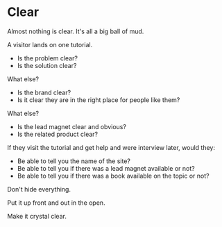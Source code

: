# Clear

Almost nothing is clear. It's all a big ball of mud.

A visitor lands on one tutorial.

* Is the problem clear?
* Is the solution clear?

What else?

* Is the brand clear?
* Is it clear they are in the right place for people like them?

What else?

* Is the lead magnet clear and obvious?
* Is the related product clear?

If they visit the tutorial and get help and were interview later, would they:

* Be able to tell you the name of the site?
* Be able to tell you if there was a lead magnet available or not?
* Be able to tell you if there was a book available on the topic or not?

Don't hide everything.

Put it up front and out in the open.

Make it crystal clear.



